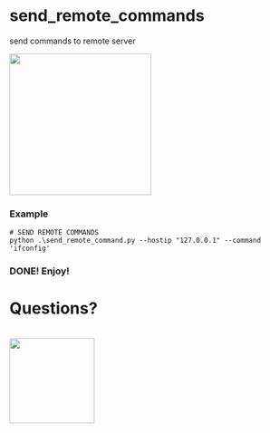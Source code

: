 # send_remote_commands
send commands to remote server

<img src="https://github.com/user-attachments/assets/c79e9be5-3cce-44eb-a66c-9755ef3fefaa" height="250">

### Example
```
# SEND REMOTE COMMANDS
python .\send_remote_command.py --hostip "127.0.0.1" --command 'ifconfig'
```

### DONE! Enjoy!

# Questions?
<br>
<img src="https://github.com/user-attachments/assets/710669b1-49b7-4936-834c-c523781db754"  height="150">
